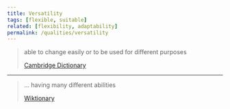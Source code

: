 ```yaml
---
title: Versatility 
tags: [flexible, suitable]
related: [flexibility, adaptability]
permalink: /qualities/versatility
---
```


> able to change easily or to be used for different purposes
>
>[Cambridge Dictionary](https://dictionary.cambridge.org/dictionary/english/versatility)

<hr>

>... having many different abilities
>
>[Wiktionary](https://en.wiktionary.org/wiki/versatility)
